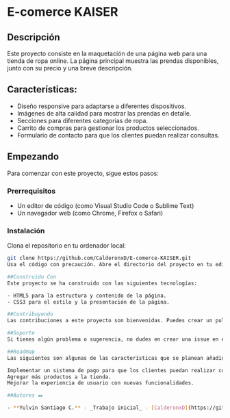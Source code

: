 # E-comerce KAISER

## Descripción

Este proyecto consiste en la maquetación de una página web para una tienda de ropa online. La página principal muestra las prendas disponibles, junto con su precio y una breve descripción.

## Características:

- Diseño responsive para adaptarse a diferentes dispositivos.
- Imágenes de alta calidad para mostrar las prendas en detalle.
- Secciones para diferentes categorías de ropa.
- Carrito de compras para gestionar los productos seleccionados.
- Formulario de contacto para que los clientes puedan realizar consultas.

## Empezando

Para comenzar con este proyecto, sigue estos pasos:

### Prerrequisitos
- Un editor de código (como Visual Studio Code o Sublime Text)
- Un navegador web (como Chrome, Firefox o Safari)

### Instalación
Clona el repositorio en tu ordenador local:

```bash
git clone https://github.com/CalderonxD/E-comerce-KAISER.git
Usa el código con precaución. Abre el directorio del proyecto en tu editor de código. Abre el archivo index.html en tu navegador web.

##Construido Con
Este proyecto se ha construido con las siguientes tecnologías:

- HTML5 para la estructura y contenido de la página.
- CSS3 para el estilo y la presentación de la página.

##Contribuyendo
Las contribuciones a este proyecto son bienvenidas. Puedes crear un pull request con tus cambios y el equipo de desarrollo lo revisará.

##Soporte
Si tienes algún problema o sugerencia, no dudes en crear una issue en el repositorio de GitHub: [https://github.com/CalderonxD/KAISER]

##Roadmap
Las siguientes son algunas de las características que se planean añadir en el futuro:

Implementar un sistema de pago para que los clientes puedan realizar compras online.
Agregar más productos a la tienda.
Mejorar la experiencia de usuario con nuevas funcionalidades.

##Autores ✒️

- **Yulvin Santiago C.** - _Trabajo inicial_ - [CalderonxD](https://github.com/CalderonxD)

